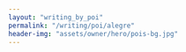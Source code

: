 ```yaml
---
layout: "writing_by_poi"
permalink: "/writing/poi/alegre"
header-img: "assets/owner/hero/pois-bg.jpg"
---
```

